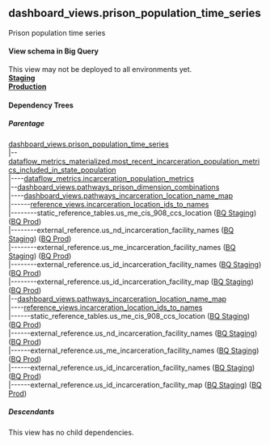 ## dashboard_views.prison_population_time_series
Prison population time series 

#### View schema in Big Query
This view may not be deployed to all environments yet.<br/>
[**Staging**](https://console.cloud.google.com/bigquery?pli=1&p=recidiviz-staging&page=table&project=recidiviz-staging&d=dashboard_views&t=prison_population_time_series)
<br/>
[**Production**](https://console.cloud.google.com/bigquery?pli=1&p=recidiviz-123&page=table&project=recidiviz-123&d=dashboard_views&t=prison_population_time_series)
<br/>

#### Dependency Trees

##### Parentage
[dashboard_views.prison_population_time_series](../dashboard_views/prison_population_time_series.md) <br/>
|--[dataflow_metrics_materialized.most_recent_incarceration_population_metrics_included_in_state_population](../dataflow_metrics_materialized/most_recent_incarceration_population_metrics_included_in_state_population.md) <br/>
|----[dataflow_metrics.incarceration_population_metrics](../../metrics/incarceration/incarceration_population_metrics.md) <br/>
|--[dashboard_views.pathways_prison_dimension_combinations](../dashboard_views/pathways_prison_dimension_combinations.md) <br/>
|----[dashboard_views.pathways_incarceration_location_name_map](../dashboard_views/pathways_incarceration_location_name_map.md) <br/>
|------[reference_views.incarceration_location_ids_to_names](../reference_views/incarceration_location_ids_to_names.md) <br/>
|--------static_reference_tables.us_me_cis_908_ccs_location ([BQ Staging](https://console.cloud.google.com/bigquery?pli=1&p=recidiviz-staging&page=table&project=recidiviz-staging&d=static_reference_tables&t=us_me_cis_908_ccs_location)) ([BQ Prod](https://console.cloud.google.com/bigquery?pli=1&p=recidiviz-123&page=table&project=recidiviz-123&d=static_reference_tables&t=us_me_cis_908_ccs_location)) <br/>
|--------external_reference.us_nd_incarceration_facility_names ([BQ Staging](https://console.cloud.google.com/bigquery?pli=1&p=recidiviz-staging&page=table&project=recidiviz-staging&d=external_reference&t=us_nd_incarceration_facility_names)) ([BQ Prod](https://console.cloud.google.com/bigquery?pli=1&p=recidiviz-123&page=table&project=recidiviz-123&d=external_reference&t=us_nd_incarceration_facility_names)) <br/>
|--------external_reference.us_me_incarceration_facility_names ([BQ Staging](https://console.cloud.google.com/bigquery?pli=1&p=recidiviz-staging&page=table&project=recidiviz-staging&d=external_reference&t=us_me_incarceration_facility_names)) ([BQ Prod](https://console.cloud.google.com/bigquery?pli=1&p=recidiviz-123&page=table&project=recidiviz-123&d=external_reference&t=us_me_incarceration_facility_names)) <br/>
|--------external_reference.us_id_incarceration_facility_names ([BQ Staging](https://console.cloud.google.com/bigquery?pli=1&p=recidiviz-staging&page=table&project=recidiviz-staging&d=external_reference&t=us_id_incarceration_facility_names)) ([BQ Prod](https://console.cloud.google.com/bigquery?pli=1&p=recidiviz-123&page=table&project=recidiviz-123&d=external_reference&t=us_id_incarceration_facility_names)) <br/>
|--------external_reference.us_id_incarceration_facility_map ([BQ Staging](https://console.cloud.google.com/bigquery?pli=1&p=recidiviz-staging&page=table&project=recidiviz-staging&d=external_reference&t=us_id_incarceration_facility_map)) ([BQ Prod](https://console.cloud.google.com/bigquery?pli=1&p=recidiviz-123&page=table&project=recidiviz-123&d=external_reference&t=us_id_incarceration_facility_map)) <br/>
|--[dashboard_views.pathways_incarceration_location_name_map](../dashboard_views/pathways_incarceration_location_name_map.md) <br/>
|----[reference_views.incarceration_location_ids_to_names](../reference_views/incarceration_location_ids_to_names.md) <br/>
|------static_reference_tables.us_me_cis_908_ccs_location ([BQ Staging](https://console.cloud.google.com/bigquery?pli=1&p=recidiviz-staging&page=table&project=recidiviz-staging&d=static_reference_tables&t=us_me_cis_908_ccs_location)) ([BQ Prod](https://console.cloud.google.com/bigquery?pli=1&p=recidiviz-123&page=table&project=recidiviz-123&d=static_reference_tables&t=us_me_cis_908_ccs_location)) <br/>
|------external_reference.us_nd_incarceration_facility_names ([BQ Staging](https://console.cloud.google.com/bigquery?pli=1&p=recidiviz-staging&page=table&project=recidiviz-staging&d=external_reference&t=us_nd_incarceration_facility_names)) ([BQ Prod](https://console.cloud.google.com/bigquery?pli=1&p=recidiviz-123&page=table&project=recidiviz-123&d=external_reference&t=us_nd_incarceration_facility_names)) <br/>
|------external_reference.us_me_incarceration_facility_names ([BQ Staging](https://console.cloud.google.com/bigquery?pli=1&p=recidiviz-staging&page=table&project=recidiviz-staging&d=external_reference&t=us_me_incarceration_facility_names)) ([BQ Prod](https://console.cloud.google.com/bigquery?pli=1&p=recidiviz-123&page=table&project=recidiviz-123&d=external_reference&t=us_me_incarceration_facility_names)) <br/>
|------external_reference.us_id_incarceration_facility_names ([BQ Staging](https://console.cloud.google.com/bigquery?pli=1&p=recidiviz-staging&page=table&project=recidiviz-staging&d=external_reference&t=us_id_incarceration_facility_names)) ([BQ Prod](https://console.cloud.google.com/bigquery?pli=1&p=recidiviz-123&page=table&project=recidiviz-123&d=external_reference&t=us_id_incarceration_facility_names)) <br/>
|------external_reference.us_id_incarceration_facility_map ([BQ Staging](https://console.cloud.google.com/bigquery?pli=1&p=recidiviz-staging&page=table&project=recidiviz-staging&d=external_reference&t=us_id_incarceration_facility_map)) ([BQ Prod](https://console.cloud.google.com/bigquery?pli=1&p=recidiviz-123&page=table&project=recidiviz-123&d=external_reference&t=us_id_incarceration_facility_map)) <br/>


##### Descendants
This view has no child dependencies.
